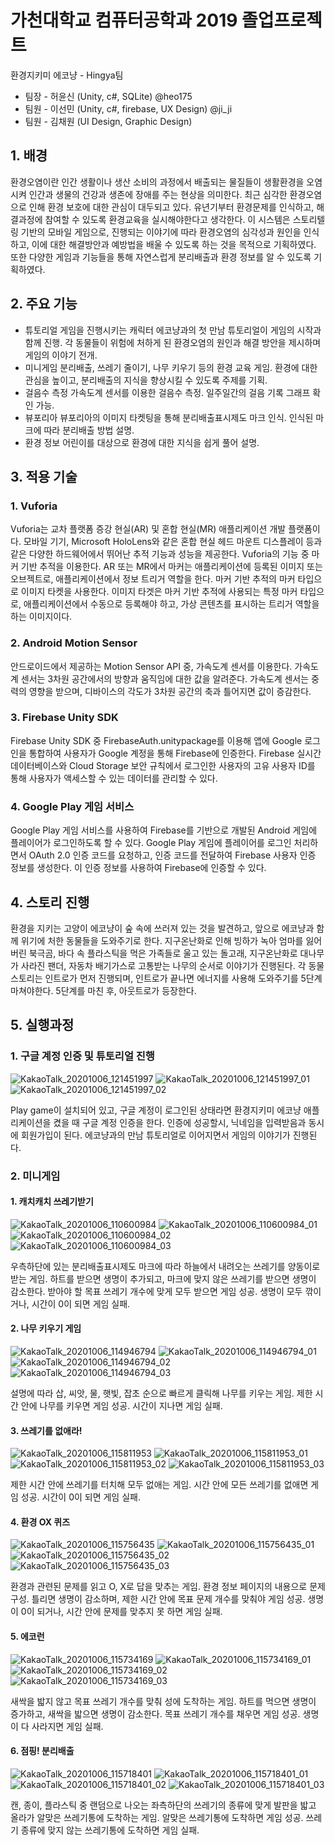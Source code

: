 # 가천대학교 컴퓨터공학과 2019 졸업프로젝트
환경지키미 에코냥 - Hingya팀

- 팀장 - 허윤신 (Unity, c#, SQLite) @heo175
- 팀원 - 이선민 (Unity, c#, firebase, UX Design) @ji_ji
- 팀원 - 김채원 (UI Design, Graphic Design)

## 1. 배경

환경오염이란 인간 생활이나 생산 소비의 과정에서 배출되는 물질들이 생활환경을 오염시켜 인간과 생물의 건강과 생존에 장애를 주는 현상을 의미한다. 최근 심각한 환경오염으로 인해 환경 보호에 대한 관심이 대두되고 있다. 유년기부터 환경문제를 인식하고, 해결과정에 참여할 수 있도록 환경교육을 실시해야한다고 생각한다. 
이 시스템은 스토리텔링 기반의 모바일 게임으로, 진행되는 이야기에 따라 환경오염의 심각성과 원인을 인식하고, 이에 대한 해결방안과 예방법을 배울 수 있도록 하는 것을 목적으로 기획하였다. 또한 다양한 게임과 기능들을 통해 자연스럽게 분리배출과 환경 정보를 알 수 있도록 기획하였다. 
 
## 2. 주요 기능
  - 튜토리얼
  게임을 진행시키는 캐릭터 에코냥과의 첫 만남 튜토리얼이 게임의 시작과 함께 진행. 각 동물들이 위험에 처하게 된 환경오염의 원인과 해결 방안을 제시하며 게임의 이야기 전개.
  - 미니게임
  분리배출, 쓰레기 줄이기, 나무 키우기 등의 환경 교육 게임. 환경에 대한 관심을 높이고, 분리배출의 지식을 향상시킬 수 있도록 주제를 기획.
  - 걸음수 측정
  가속도계 센서를 이용한 걸음수 측정. 일주일간의 걸음 기록 그래프 확인 가능.
  - 뷰포리아
  뷰포리아의 이미지 타켓팅을 통해 분리배출표시제도 마크 인식. 인식된 마크에 따라 분리배출 방법 설명.
  - 환경 정보
  어린이를 대상으로 환경에 대한 지식을 쉽게 풀어 설명.
  

## 3. 적용 기술
### 1. Vuforia
 Vuforia는 교차 플랫폼 증강 현실(AR) 및 혼합 현실(MR) 애플리케이션 개발 플랫폼이다. 모바일 기기, Microsoft HoloLens와 같은 혼합 현실 헤드 마운트 디스플레이 등과 같은 다양한 하드웨어에서 뛰어난 추적 기능과 성능을 제공한다. 
 Vuforia의 기능 중 마커 기반 추적을 이용한다. AR 또는 MR에서 마커는 애플리케이션에 등록된 이미지 또는 오브젝트로, 애플리케이션에서 정보 트리거 역할을 한다. 
 마커 기반 추적의 마커 타입으로 이미지 타켓을 사용한다. 이미지 타겟은 마커 기반 추적에 사용되는 특정 마커 타입으로, 애플리케이션에서 수동으로 등록해야 하고, 가상 콘텐츠를 표시하는 트리거 역할을 하는 이미지이다. 

### 2. Android Motion Sensor

 안드로이드에서 제공하는 Motion Sensor API 중, 가속도계 센서를 이용한다. 가속도계 센서는 3차원 공간에서의 방향과 움직임에 대한 값을 알려준다. 가속도계 센서는 중력의 영향을 받으며, 디바이스의 각도가 3차원 공간의 축과 틀어지면 값이 증감한다.

### 3. Firebase Unity SDK

 Firebase Unity SDK 중 FirebaseAuth.unitypackage를 이용해 앱에 Google 로그인을 통합하여 사용자가 Google 계정을 통해 Firebase에 인증한다. Firebase 실시간 데이터베이스와 Cloud Storage 보안 규칙에서 로그인한 사용자의 고유 사용자 ID를 통해 사용자가 액세스할 수 있는 데이터를 관리할 수 있다.

### 4. Google Play 게임 서비스

  Google Play 게임 서비스를 사용하여 Firebase를 기반으로 개발된 Android 게임에 플레이어가 로그인하도록 할 수 있다. Google Play 게임에 플레이어를 로그인 처리하면서 OAuth 2.0 인증 코드를 요청하고, 인증 코드를 전달하여 Firebase 사용자 인증 정보를 생성한다. 이 인증 정보를 사용하여 Firebase에 인증할 수 있다.
  
## 4. 스토리 진행

 환경을 지키는 고양이 에코냥이 숲 속에 쓰러져 있는 것을 발견하고, 앞으로 에코냥과 함께 위기에 처한 동물들을 도와주기로 한다. 지구온난화로 인해 빙하가 녹아 엄마를 잃어버린 북극곰, 바다 속 플라스틱을 먹은 가족들로 울고 있는 돌고래, 지구온난화로 대나무가 사라진 팬더, 자동차 배기가스로 고통받는 나무의 순서로 이야기가 진행된다. 각 동물 스토리는 인트로가 먼저 진행되며, 인트로가 끝나면 에너지를 사용해 도와주기를 5단계 마쳐야한다. 5단계를 마친 후, 아웃트로가 등장한다. 
 
## 5. 실행과정

### 1. 구글 계정 인증 및 튜토리얼 진행
![KakaoTalk_20201006_121451997](https://user-images.githubusercontent.com/46212602/95154865-c9302d80-07cd-11eb-863d-052f8fc41c97.jpg)
![KakaoTalk_20201006_121451997_01](https://user-images.githubusercontent.com/46212602/95154870-c9c8c400-07cd-11eb-982b-e49ed9685cc8.jpg)
![KakaoTalk_20201006_121451997_02](https://user-images.githubusercontent.com/46212602/95154873-ca615a80-07cd-11eb-99b9-c3214d658059.jpg)

Play game이 설치되어 있고, 구글 계정이 로그인된 상태라면 환경지키미 에코냥 애플리케이션을 켰을 때 구글 계정 인증을 한다. 인증에 성공할시, 닉네임을 입력받음과 동시에 회원가입이 된다. 에코냥과의 만남 튜토리얼로 이어지면서 게임의 이야기가 진행된다. 
 
### 2. 미니게임
#### 1. 캐치캐치 쓰레기받기
![KakaoTalk_20201006_110600984](https://user-images.githubusercontent.com/46212602/95151880-bebe6580-07c6-11eb-8470-2c45e3f07f65.jpg)
![KakaoTalk_20201006_110600984_01](https://user-images.githubusercontent.com/46212602/95151881-bf56fc00-07c6-11eb-8e2f-6e111e8a1f48.jpg)
![KakaoTalk_20201006_110600984_02](https://user-images.githubusercontent.com/46212602/95151883-bfef9280-07c6-11eb-83db-61330e58a63c.jpg)
![KakaoTalk_20201006_110600984_03](https://user-images.githubusercontent.com/46212602/95151884-bfef9280-07c6-11eb-8566-5b25bfa59ea7.jpg)

우측하단에 있는 분리배출표시제도 마크에 따라 하늘에서 내려오는 쓰레기를 양동이로 받는 게임. 하트를 받으면 생명이 추가되고, 마크에 맞지 않은 쓰레기를 받으면 생명이 감소한다. 받아야 할 목표 쓰레기 개수에 맞게 모두 받으면 게임 성공. 생명이 모두 깎이거나, 시간이 0이 되면 게임 실패.

#### 2. 나무 키우기 게임
![KakaoTalk_20201006_114946794](https://user-images.githubusercontent.com/46212602/95154147-29be6b00-07cc-11eb-9504-b79d424aec75.jpg)
![KakaoTalk_20201006_114946794_01](https://user-images.githubusercontent.com/46212602/95154150-2a570180-07cc-11eb-965a-f7b1192f5a1b.jpg)
![KakaoTalk_20201006_114946794_02](https://user-images.githubusercontent.com/46212602/95154151-2aef9800-07cc-11eb-8071-ab5d0adcfe24.jpg)
![KakaoTalk_20201006_114946794_03](https://user-images.githubusercontent.com/46212602/95154152-2aef9800-07cc-11eb-9b7d-ddffe8b30431.jpg)

설명에 따라 삽, 씨앗, 물, 햇빛, 잡초 순으로 빠르게 클릭해 나무를 키우는 게임. 제한 시간 안에 나무를 키우면 게임 성공. 시간이 지나면 게임 실패.

#### 3. 쓰레기를 없애라!
![KakaoTalk_20201006_115811953](https://user-images.githubusercontent.com/46212602/95154382-abae9400-07cc-11eb-860f-47dc629a18b5.jpg)
![KakaoTalk_20201006_115811953_01](https://user-images.githubusercontent.com/46212602/95154384-ac472a80-07cc-11eb-88ce-2c77290a552c.jpg)
![KakaoTalk_20201006_115811953_02](https://user-images.githubusercontent.com/46212602/95154386-ac472a80-07cc-11eb-80d7-4532821c7360.jpg)
![KakaoTalk_20201006_115811953_03](https://user-images.githubusercontent.com/46212602/95154387-acdfc100-07cc-11eb-8e8c-30f7d4c4e641.jpg)

제한 시간 안에 쓰레기를 터치해 모두 없애는 게임. 시간 안에 모든 쓰레기를 없애면 게임 성공. 시간이 0이 되면 게임 실패.

#### 4. 환경 OX 퀴즈
![KakaoTalk_20201006_115756435](https://user-images.githubusercontent.com/46212602/95154443-cbde5300-07cc-11eb-9fe6-d8c2a8808054.jpg)
![KakaoTalk_20201006_115756435_01](https://user-images.githubusercontent.com/46212602/95154445-cc76e980-07cc-11eb-8bad-caf47158ea12.jpg)
![KakaoTalk_20201006_115756435_02](https://user-images.githubusercontent.com/46212602/95154446-cc76e980-07cc-11eb-9cd0-411e99644b5c.jpg)
![KakaoTalk_20201006_115756435_03](https://user-images.githubusercontent.com/46212602/95154447-cd0f8000-07cc-11eb-820b-d29be9b0c244.jpg)

환경과 관련된 문제를 읽고 O, X로 답을 맞추는 게임. 환경 정보 페이지의 내용으로 문제 구성. 틀리면 생명이 감소하며, 제한 시간 안에 목표 문제 개수를 맞춰야 게임 성공. 생명이 0이 되거나, 시간 안에 문제를 맞추지 못 하면 게임 실패. 

#### 5. 에코런
![KakaoTalk_20201006_115734169](https://user-images.githubusercontent.com/46212602/95154494-e9132180-07cc-11eb-8ad4-c7180f66fc4c.jpg)
![KakaoTalk_20201006_115734169_01](https://user-images.githubusercontent.com/46212602/95154496-ea444e80-07cc-11eb-846a-ba0908ed74da.jpg)
![KakaoTalk_20201006_115734169_02](https://user-images.githubusercontent.com/46212602/95154497-ea444e80-07cc-11eb-803e-c29f7e0a6577.jpg)
![KakaoTalk_20201006_115734169_03](https://user-images.githubusercontent.com/46212602/95154498-eadce500-07cc-11eb-816c-31e5db8b198b.jpg)

새싹을 밟지 않고 목표 쓰레기 개수를 맞춰 성에 도착하는 게임. 하트를 먹으면 생명이 증가하고, 새싹을 밟으면 생명이 감소한다. 목표 쓰레기 개수를 채우면 게임 성공. 생명이 다 사라지면 게임 실패.

#### 6. 점핑! 분리배출
![KakaoTalk_20201006_115718401](https://user-images.githubusercontent.com/46212602/95154577-1790fc80-07cd-11eb-91ea-451d1659fff9.jpg)
![KakaoTalk_20201006_115718401_01](https://user-images.githubusercontent.com/46212602/95154579-18299300-07cd-11eb-8284-73b91e166f70.jpg)
![KakaoTalk_20201006_115718401_02](https://user-images.githubusercontent.com/46212602/95154580-18299300-07cd-11eb-948d-0db653ca47fc.jpg)
![KakaoTalk_20201006_115718401_03](https://user-images.githubusercontent.com/46212602/95154581-18c22980-07cd-11eb-8f8f-478bca3c23b9.jpg)

캔, 종이, 플라스틱 중 랜덤으로 나오는 좌측하단의 쓰레기의 종류에 맞게 발판을 밟고 올라가 알맞은 쓰레기통에 도착하는 게임. 알맞은 쓰레기통에 도착하면 게임 성공. 쓰레기 종류에 맞지 않는 쓰레기통에 도착하면 게임 실패. 
